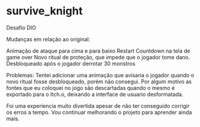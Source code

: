 # survive_knight
Desafio DIO

Mudanças em relação ao original:

Animação de ataque para cima e para baixo
Restart Countdown na tela de game over
Novo ritual de proteção, que impede que o jogador tome dano. Desbloqueado após o jogador derrotar 30 monstros

Problemas:
Tentei adicionar uma animação que avisaria o jogador quando o novo ritual fosse desbloqueado, porém não consegui.
Por algum motivo as fontes que eu coloquei no jogo são descartadas quando o mesmo é exportado para o Itch.o, deixando a interface de usuario desformatada. 

Foi uma experiencia muito divertida apesar de não ter conseguido corrigir os erros a tempo. Vou continuar melhorando o projeto para aprender ainda mais.
